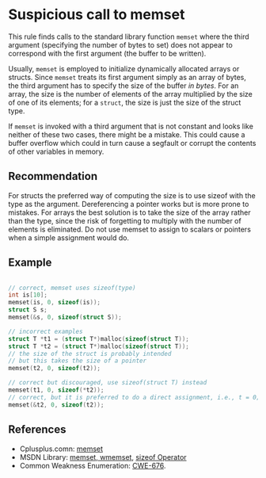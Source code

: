 # Suspicious call to memset
This rule finds calls to the standard library function `memset` where the third argument (specifying the number of bytes to set) does not appear to correspond with the first argument (the buffer to be written).

Usually, `memset` is employed to initialize dynamically allocated arrays or structs. Since `memset` treats its first argument simply as an array of bytes, the third argument has to specify the size of the buffer *in bytes*. For an array, the size is the number of elements of the array multiplied by the size of one of its elements; for a `struct`, the size is just the size of the struct type.

If `memset` is invoked with a third argument that is not constant and looks like neither of these two cases, there might be a mistake. This could cause a buffer overflow which could in turn cause a segfault or corrupt the contents of other variables in memory.


## Recommendation
For structs the preferred way of computing the size is to use sizeof with the type as the argument. Dereferencing a pointer works but is more prone to mistakes. For arrays the best solution is to take the size of the array rather than the type, since the risk of forgetting to multiply with the number of elements is eliminated. Do not use memset to assign to scalars or pointers when a simple assignment would do.


## Example

```cpp

// correct, memset uses sizeof(type)
int is[10];
memset(is, 0, sizeof(is));
struct S s;
memset(&s, 0, sizeof(struct S));

// incorrect examples
struct T *t1 = (struct T*)malloc(sizeof(struct T));
struct T *t2 = (struct T*)malloc(sizeof(struct T));
// the size of the struct is probably intended
// but this takes the size of a pointer
memset(t2, 0, sizeof(t2));

// correct but discouraged, use sizeof(struct T) instead
memset(t1, 0, sizeof(*t2));
// correct, but it is preferred to do a direct assignment, i.e., t = 0;
memset(&t2, 0, sizeof(t2));

```

## References
* Cplusplus.comn: [memset](http://www.cplusplus.com/reference/clibrary/cstring/memset/)
* MSDN Library: [memset, wmemset](https://docs.microsoft.com/en-us/cpp/c-runtime-library/reference/memset-wmemset), [sizeof Operator](https://docs.microsoft.com/en-us/cpp/cpp/sizeof-operator)
* Common Weakness Enumeration: [CWE-676](https://cwe.mitre.org/data/definitions/676.html).

